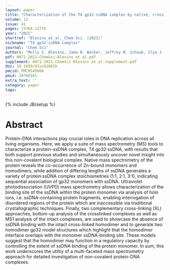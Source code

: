 ```yaml
---
layout: paper
title: "Characterization of the T4 gp32-ssDNA complex by native, cross-linking, and ultraviolet photodissociation mass spectrometry"
volume: 12
issue: 41
pages: 13764-13776
year: "2021"
shortref: "Blevins_et_al._Chem Sci. (2021)"
nickname: "T4 gp32-ssDNA complex"
journal: "Chem Sci"
authors: "Molly S. Blevins, Jada N. Walker, Jeffrey M. Schaub, Ilya J. Finkelstein and Jennifer S. Brodbelt"
pdf: 0071-2021-ChemSci-Blevins et al.pdf
supplement: 0071-2021-ChemSci-Blevins et al-supplement.pdf
doi: 10.1039/d1sc02861h
pmcid: PMC8549804
pmid: 34760161
extra_text: ''
category: paper
tags:
---
```

{% include JB/setup %}

# Abstract
Protein–DNA interactions play crucial roles in DNA replication across all living organisms. Here, we apply a suite of mass spectrometry (MS) tools to characterize a protein-ssDNA complex, T4 gp32·ssDNA, with results that both support previous studies and simultaneously uncover novel insight into this non-covalent biological complex. Native mass spectrometry of the protein reveals the co-occurrence of Zn-bound monomers and homodimers, while addition of differing lengths of ssDNA generates a variety of protein:ssDNA complex stoichiometries (1:1, 2:1, 3:1), indicating sequential association of gp32 monomers with ssDNA. Ultraviolet photodissociation (UVPD) mass spectrometry allows characterization of the binding site of the ssDNA within the protein monomer via analysis of holo ions, i.e. ssDNA-containing protein fragments, enabling interrogation of disordered regions of the protein which are inaccessible via traditional crystallographic techniques. Finally, two complementary cross-linking (XL) approaches, bottom-up analysis of the crosslinked complexes as well as MS1 analysis of the intact complexes, are used to showcase the absence of ssDNA binding with the intact cross-linked homodimer and to generate two homodimer gp32 model structures which highlight that the homodimer interface overlaps with the monomer ssDNA-binding site. These models suggest that the homodimer may function in a regulatory capacity by controlling the extent of ssDNA binding of the protein monomer. In sum, this work underscores the utility of a multi-faceted mass spectrometry approach for detailed investigation of non-covalent protein-DNA complexes.
